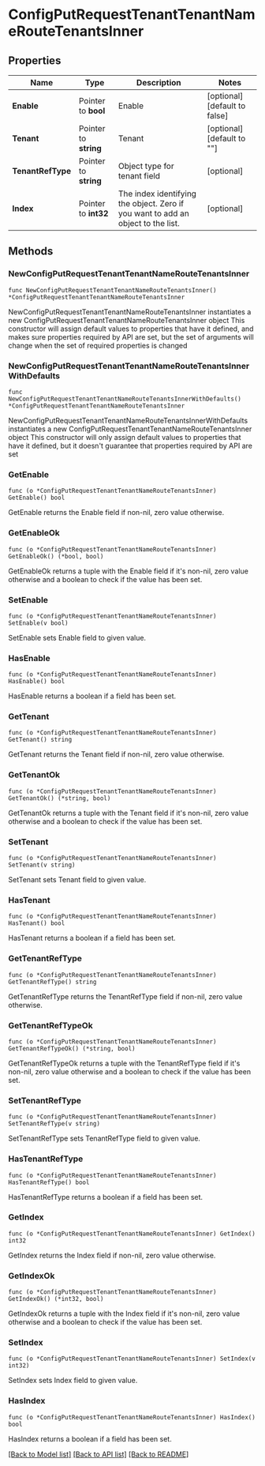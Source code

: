 # ConfigPutRequestTenantTenantNameRouteTenantsInner

## Properties

Name | Type | Description | Notes
------------ | ------------- | ------------- | -------------
**Enable** | Pointer to **bool** | Enable | [optional] [default to false]
**Tenant** | Pointer to **string** | Tenant | [optional] [default to ""]
**TenantRefType** | Pointer to **string** | Object type for tenant field | [optional] 
**Index** | Pointer to **int32** | The index identifying the object. Zero if you want to add an object to the list. | [optional] 

## Methods

### NewConfigPutRequestTenantTenantNameRouteTenantsInner

`func NewConfigPutRequestTenantTenantNameRouteTenantsInner() *ConfigPutRequestTenantTenantNameRouteTenantsInner`

NewConfigPutRequestTenantTenantNameRouteTenantsInner instantiates a new ConfigPutRequestTenantTenantNameRouteTenantsInner object
This constructor will assign default values to properties that have it defined,
and makes sure properties required by API are set, but the set of arguments
will change when the set of required properties is changed

### NewConfigPutRequestTenantTenantNameRouteTenantsInnerWithDefaults

`func NewConfigPutRequestTenantTenantNameRouteTenantsInnerWithDefaults() *ConfigPutRequestTenantTenantNameRouteTenantsInner`

NewConfigPutRequestTenantTenantNameRouteTenantsInnerWithDefaults instantiates a new ConfigPutRequestTenantTenantNameRouteTenantsInner object
This constructor will only assign default values to properties that have it defined,
but it doesn't guarantee that properties required by API are set

### GetEnable

`func (o *ConfigPutRequestTenantTenantNameRouteTenantsInner) GetEnable() bool`

GetEnable returns the Enable field if non-nil, zero value otherwise.

### GetEnableOk

`func (o *ConfigPutRequestTenantTenantNameRouteTenantsInner) GetEnableOk() (*bool, bool)`

GetEnableOk returns a tuple with the Enable field if it's non-nil, zero value otherwise
and a boolean to check if the value has been set.

### SetEnable

`func (o *ConfigPutRequestTenantTenantNameRouteTenantsInner) SetEnable(v bool)`

SetEnable sets Enable field to given value.

### HasEnable

`func (o *ConfigPutRequestTenantTenantNameRouteTenantsInner) HasEnable() bool`

HasEnable returns a boolean if a field has been set.

### GetTenant

`func (o *ConfigPutRequestTenantTenantNameRouteTenantsInner) GetTenant() string`

GetTenant returns the Tenant field if non-nil, zero value otherwise.

### GetTenantOk

`func (o *ConfigPutRequestTenantTenantNameRouteTenantsInner) GetTenantOk() (*string, bool)`

GetTenantOk returns a tuple with the Tenant field if it's non-nil, zero value otherwise
and a boolean to check if the value has been set.

### SetTenant

`func (o *ConfigPutRequestTenantTenantNameRouteTenantsInner) SetTenant(v string)`

SetTenant sets Tenant field to given value.

### HasTenant

`func (o *ConfigPutRequestTenantTenantNameRouteTenantsInner) HasTenant() bool`

HasTenant returns a boolean if a field has been set.

### GetTenantRefType

`func (o *ConfigPutRequestTenantTenantNameRouteTenantsInner) GetTenantRefType() string`

GetTenantRefType returns the TenantRefType field if non-nil, zero value otherwise.

### GetTenantRefTypeOk

`func (o *ConfigPutRequestTenantTenantNameRouteTenantsInner) GetTenantRefTypeOk() (*string, bool)`

GetTenantRefTypeOk returns a tuple with the TenantRefType field if it's non-nil, zero value otherwise
and a boolean to check if the value has been set.

### SetTenantRefType

`func (o *ConfigPutRequestTenantTenantNameRouteTenantsInner) SetTenantRefType(v string)`

SetTenantRefType sets TenantRefType field to given value.

### HasTenantRefType

`func (o *ConfigPutRequestTenantTenantNameRouteTenantsInner) HasTenantRefType() bool`

HasTenantRefType returns a boolean if a field has been set.

### GetIndex

`func (o *ConfigPutRequestTenantTenantNameRouteTenantsInner) GetIndex() int32`

GetIndex returns the Index field if non-nil, zero value otherwise.

### GetIndexOk

`func (o *ConfigPutRequestTenantTenantNameRouteTenantsInner) GetIndexOk() (*int32, bool)`

GetIndexOk returns a tuple with the Index field if it's non-nil, zero value otherwise
and a boolean to check if the value has been set.

### SetIndex

`func (o *ConfigPutRequestTenantTenantNameRouteTenantsInner) SetIndex(v int32)`

SetIndex sets Index field to given value.

### HasIndex

`func (o *ConfigPutRequestTenantTenantNameRouteTenantsInner) HasIndex() bool`

HasIndex returns a boolean if a field has been set.


[[Back to Model list]](../README.md#documentation-for-models) [[Back to API list]](../README.md#documentation-for-api-endpoints) [[Back to README]](../README.md)


